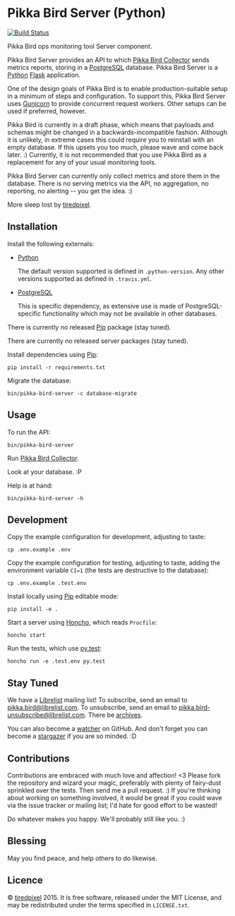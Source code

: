 # Pikka Bird Server (Python)

[![Build Status](https://travis-ci.org/tiredpixel/pikka-bird-server-py.png?branch=master,stable)](https://travis-ci.org/tiredpixel/pikka-bird-server-py)

Pikka Bird ops monitoring tool Server component.

Pikka Bird Server provides an API to which [Pikka Bird Collector][collector]
sends metrics reports, storing in a [PostgreSQL][postgresql] database. Pikka
Bird Server is a [Python][python] [Flask][flask] application.

One of the design goals of Pikka Bird is to enable production-suitable setup in
a minimum of steps and configuration. To support this, Pikka Bird Server uses
[Gunicorn][gunicorn] to provide concurrent request workers. Other setups can be
used if preferred, however.

Pikka Bird is currently in a draft phase, which means that payloads and schemas
might be changed in a backwards-incompatible fashion. Although it is unlikely,
in extreme cases this could require you to reinstall with an empty database. If
this upsets you too much, please wave and come back later. :) Currently, it is
not recommended that you use Pikka Bird as a replacement for any of your usual
monitoring tools.

Pikka Bird Server can currently only collect metrics and store them in the
database. There is no serving metrics via the API, no aggregation, no reporting, 
no alerting -- you get the idea. :)

More sleep lost by [tiredpixel](https://www.tiredpixel.com/).


## Installation

Install the following externals:

- [Python][python]
  
  The default version supported is defined in `.python-version`. Any other
  versions supported as defined in `.travis.yml`.

- [PostgreSQL][postgresql]
  
  This is specific dependency, as extensive use is made of PostgreSQL-specific
  functionality which may not be available in other databases.

There is currently no released [Pip][pip] package (stay tuned).

There are currently no released server packages (stay tuned).

Install dependencies using [Pip][pip]:

    pip install -r requirements.txt

Migrate the database:

    bin/pikka-bird-server -c database-migrate


## Usage

To run the API:

    bin/pikka-bird-server

Run [Pikka Bird Collector][collector].

Look at your database. :P

Help is at hand:

    bin/pikka-bird-server -h


## Development

Copy the example configuration for development, adjusting to taste:

    cp .env.example .env

Copy the example configuration for testing, adjusting to taste, adding the
environment variable `CI=1` (the tests are destructive to the database):

    cp .env.example .test.env

Install locally using [Pip][pip] editable mode:

    pip install -e .

Start a server using [Honcho][honcho], which reads `Procfile`:

    honcho start

Run the tests, which use [py.test][py_test]:

    honcho run -e .test.env py.test


## Stay Tuned

We have a [Librelist][librelist] mailing list!
To subscribe, send an email to <pikka.bird@librelist.com>.
To unsubscribe, send an email to <pikka.bird-unsubscribe@librelist.com>.
There be [archives](http://librelist.com/browser/pikka.bird/).

You can also become a
[watcher](https://github.com/tiredpixel/pikka-bird-server/watchers)
on GitHub. And don't forget you can become a
[stargazer](https://github.com/tiredpixel/pikka-bird-server/stargazers)
if you are so minded. :D


## Contributions

Contributions are embraced with much love and affection! <3 Please fork the
repository and wizard your magic, preferably with plenty of fairy-dust sprinkled
over the tests. Then send me a pull request. :) If you're thinking about
working on something involved, it would be great if you could wave via the
issue tracker or mailing list; I'd hate for good effort to be wasted!

Do whatever makes you happy. We'll probably still like you. :)


## Blessing

May you find peace, and help others to do likewise.


## Licence

© [tiredpixel](https://www.tiredpixel.com/) 2015.
It is free software, released under the MIT License, and may be redistributed
under the terms specified in `LICENSE.txt`.


[collector]: https://github.com/tiredpixel/pikka-bird-collector-py
[flask]: http://flask.pocoo.org/
[gunicorn]: http://gunicorn.org/
[honcho]: https://github.com/nickstenning/honcho
[librelist]: http://librelist.com/
[pip]: https://pypi.python.org/pypi/pip
[postgresql]: http://www.postgresql.org/
[py_test]: http://pytest.org/latest/
[python]: https://www.python.org/
